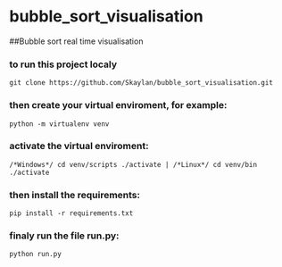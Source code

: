 # bubble_sort_visualisation
##Bubble sort real time visualisation


### to run this project localy
```
git clone https://github.com/Skaylan/bubble_sort_visualisation.git
```

### then create your virtual enviroment, for example:

```
python -m virtualenv venv
```
### activate the virtual enviroment:

```
/*Windows*/ cd venv/scripts ./activate | /*Linux*/ cd venv/bin ./activate
```

### then install the requirements:

```
pip install -r requirements.txt

```
### finaly run the file run.py:

```
python run.py
```

